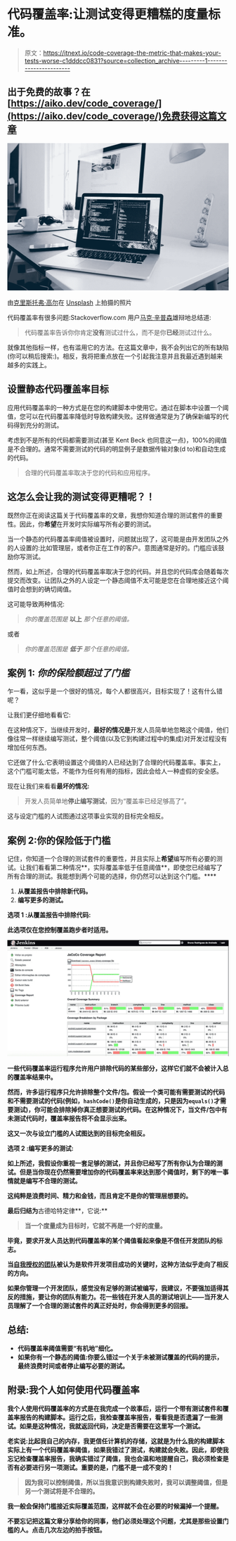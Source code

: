 # 代码覆盖率:让测试变得更糟糕的度量标准。

> 原文：<https://itnext.io/code-coverage-the-metric-that-makes-your-tests-worse-c1dddcc0831?source=collection_archive---------1----------------------->

## 出于免费的故事？在[https://aiko.dev/code_coverage/](https://aiko.dev/code_coverage/)免费获得这篇文章

![](img/917e9a2c5696d5ab7a2c78626255d91c.png)

由[克里斯托弗·高尔](https://unsplash.com/@cgower?utm_source=unsplash&utm_medium=referral&utm_content=creditCopyText)在 [Unsplash](https://unsplash.com/s/photos/coding?utm_source=unsplash&utm_medium=referral&utm_content=creditCopyText) 上拍摄的照片

代码覆盖率有很多问题:Stackoverflow.com 用户[马克·辛普森](https://stackoverflow.com/questions/695811/pitfalls-of-code-coverage/695888#695888)雄辩地总结道:

> 代码覆盖率告诉你你肯定**没有**测试过什么，而不是你**已经**测试过什么。

就像其他指标一样，也有滥用它的方法。在这篇文章中，我不会列出它的所有缺陷(你可以稍后搜索:)。相反，我将把重点放在一个引起我注意并且我最近遇到越来越多的实践上。

## 设置静态代码覆盖率目标

应用代码覆盖率的一种方式是在您的构建脚本中使用它。通过在脚本中设置一个阈值，您可以在代码覆盖率降低时导致构建失败。这样做通常是为了确保新编写的代码得到充分的测试。

考虑到不是所有的代码都需要测试(甚至 Kent Beck 也同意这一点)，100%的阈值是不合理的。通常不需要测试的代码的明显例子是数据传输对象(d to)和自动生成的代码。

> 合理的代码覆盖率取决于您的代码和应用程序。

## 这怎么会让我的测试变得更糟呢？！

既然你正在阅读这篇关于代码覆盖率的文章，我想你知道合理的测试套件的重要性。因此，你**希望**在开发时实际编写所有必要的测试。

当一个静态的代码覆盖率阈值被设置时，问题就出现了，这可能是由开发团队之外的人设置的:比如管理层，或者你正在工作的客户。意图通常是好的。门槛应该鼓励你写测试。

然而，如上所述，合理的代码覆盖率取决于您的代码。并且您的代码库会随着每次提交而改变。让团队之外的人设定一个静态阈值不太可能是您在合理地接近这个阈值时会想到的确切阈值。

这可能导致两种情况:

> *你的覆盖范围是* **以上** *那个任意的阈值。*

或者

> *你的覆盖范围是* ***低于*** *那个任意的阈值。*

## 案例 1: *你的保险额超过了门槛*

乍一看，这似乎是一个很好的情况，每个人都很高兴，目标实现了！这有什么错呢？

让我们更仔细地看看它:

在这种情况下，当继续开发时，**最好的情况是**开发人员简单地忽略这个阈值，他们像往常一样继续编写测试，整个阈值(以及它到构建过程中的集成)对开发过程没有增加任何东西。

它还做了什么:它表明设置这个阈值的人已经达到了合理的代码覆盖率。事实上，这个门槛可能太低，不能作为任何有用的指标，因此会给人一种虚假的安全感。

现在让我们来看看**最坏的情况:**

> 开发人员简单地**停止编写测试**，因为“覆盖率已经足够高了”。

这与设定门槛的人试图通过这项事业实现的目标完全相反。

## 案例 2:你的保险低于门槛

记住，你知道一个合理的测试套件的重要性，并且实际上**希望**编写所有必要的测试。让我们看看第二种情况**，实际覆盖率低于任意阈值**，即使您已经编写了所有合理的测试。我能想到两个可能的选择，你仍然可以达到这个门槛。****

1.  **从覆盖报告中排除新代码。**
2.  **编写更多的测试。**

****选项 1** :从覆盖报告中排除代码:**

**此选项仅在您控制覆盖跑步者时适用。**

**![](img/20ccd5d5ff003784406047c1fe8e0026.png)**

**一些代码覆盖率运行程序允许用户排除代码的某些部分，这样它们就不会被计入总的覆盖率结果中。**

**然而，许多运行程序只允许排除整个文件/包。假设一个类可能有需要测试的代码和不需要测试的代码(例如，`hashCode()`是你自动生成的，只是因为`equals()`才需要测试)，你可能会排除掉你真正想要测试的代码。在这种情况下，当文件/包中有未测试代码时，覆盖率报告将不会显示出来。**

**这又一次与设立门槛的人试图达到的目标完全相反。**

**选项 2 :编写更多的测试:**

**如上所述，我假设你重视一套足够的测试，并且你已经写了所有你认为合理的测试。但是当你现在仍然需要增加你的代码覆盖率来达到那个阈值时，剩下的唯一事情就是编写不合理的测试。**

**这纯粹是浪费时间、精力和金钱，而且肯定不是你的管理层想要的。**

**最后归结为**古德哈特定律**，它说:**

> **当一个度量成为目标时，它就不再是一个好的度量。**

**毕竟，要求开发人员达到代码覆盖率的某个阈值看起来像是不信任开发团队的标志。**

**当[自我授权的团队](http://www.agilecio.net/blog/empower-the-people-and-let-them-self-organize)被认为是软件开发项目成功的关键时，这种方法似乎走向了相反的方向。**

**如果你管理一个开发团队，感觉没有足够的测试被编写，我建议，不要强加适得其反的措施，要让你的团队有能力。花一些钱在开发人员的测试培训上——当开发人员理解了一个合理的测试套件的真正好处时，你会得到更多的回报。**

## **总结:**

*   **代码覆盖率阈值需要“有机地”细化。**
*   **如果你有一个静态的阈值:你要么错过一个关于未被测试覆盖的代码的提示，最终浪费时间或者停止编写必要的测试。**

## **附录:我个人如何使用代码覆盖率**

**我个人使用代码覆盖率的方式是在我完成一个故事后，运行一个带有测试套件和覆盖率报告的构建脚本。运行之后，我检查覆盖率报告，看看我是否遗漏了一些测试。如果是这种情况，我就返回代码，决定是否需要在这里写一个测试。**

**老实说:比起我自己的内存，我更信任计算机的存储，这就是为什么我的构建脚本实际上有一个代码覆盖率阈值，如果我错过了测试，构建就会失败。因此，即使我忘记检查覆盖率报告，我确实错过了阈值，我也会温和地提醒自己，我必须检查是否有必要进行另一项测试。重要的是，门槛不是一成不变的！**

> **因为我可以控制阈值，所以当我意识到构建失败时，我可以调整阈值，但是另一个测试将是不合理的。**

**我一般会保持门槛接近实际覆盖范围，这样就不会在必要的时候漏掉一个提醒。**

**不要忘记把这篇文章分享给你的同事，他们必须处理这个问题，尤其是那些设置门槛的人。点击几次左边的拍手按钮。**